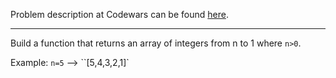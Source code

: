 Problem description at Codewars can be found
[here](https://www.codewars.com/kata/5a00e05cc374cb34d100000d/train/python).

-------------

Build a function that returns an array of integers from n to 1 where `n>0`.
<br>

Example: `n=5` --> ``[5,4,3,2,1]`
